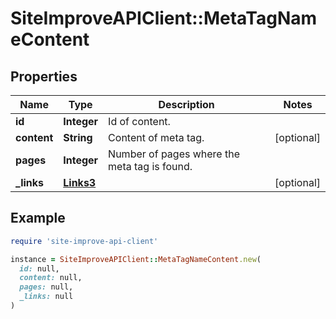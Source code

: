 # SiteImproveAPIClient::MetaTagNameContent

## Properties

| Name | Type | Description | Notes |
| ---- | ---- | ----------- | ----- |
| **id** | **Integer** | Id of content. |  |
| **content** | **String** | Content of meta tag. | [optional] |
| **pages** | **Integer** | Number of pages where the meta tag is found. |  |
| **_links** | [**Links3**](Links3.md) |  | [optional] |

## Example

```ruby
require 'site-improve-api-client'

instance = SiteImproveAPIClient::MetaTagNameContent.new(
  id: null,
  content: null,
  pages: null,
  _links: null
)
```

